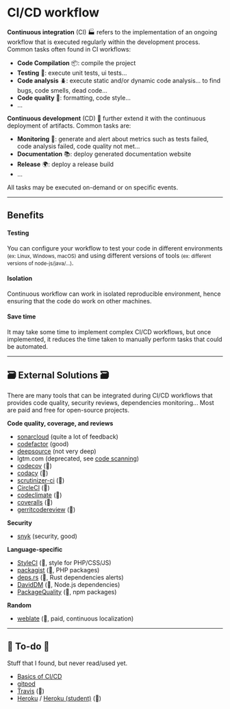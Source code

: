 # CI/CD workflow

<div class="row row-cols-md-2"><div>

**Continuous integration** (CI) 🏭 refers to the implementation of an ongoing workflow that is executed regularly within the development process. Common tasks often found in CI workflows:

* **Code Compilation** 📦: compile the project
* **Testing** 🧪: execute unit tests, ui tests...
* **Code analysis** 🪲: execute static and/or dynamic code analysis... to find bugs, code smells, dead code...
* **Code quality** 🫧: formatting, code style...
* ...
</div><div>

**Continuous development** (CD) 🚚 further extend it with the continuous deployment of artifacts. Common tasks are:

* **Monitoring** 📝: generate and alert about metrics such as tests failed, code analysis failed, code quality not met...
* **Documentation** 📚: deploy generated documentation website
* **Release** 🌍: deploy a release build
* ...

All tasks may be executed on-demand or on specific events.
</div></div>

<hr class="sep-both">

## Benefits

<div class="row row-cols-md-2"><div>

#### Testing

You can configure your workflow to test your code in different environments <small>(ex: Linux, Windows, macOS)</small> and using different versions of tools <small>(ex: different versions of node-js/java/...)</small>.
</div><div>

#### Isolation

Continuous workflow can work in isolated reproducible environment, hence ensuring that the code do work on other machines.

#### Save time

It may take some time to implement complex CI/CD workflows, but once implemented, it reduces the time taken to manually perform tasks that could be automated.
</div></div>

<hr class="sep-both">

## 🗃️  External Solutions  🗃️

<div class="row row-cols-md-2 mt-3"><div>

There are many tools that can be integrated during CI/CD workflows that provides code quality, security reviews, dependencies monitoring... Most are paid and free for open-source projects.

**Code quality, coverage, and reviews**

* [sonarcloud](https://sonarcloud.io) (quite a lot of feedback)
* [codefactor](https://www.codefactor.io/) (good)
* [deepsource](https://deepsource.io/) (not very deep)
* lgtm.com (deprecated, see [code scanning](https://docs.github.com/en/code-security/code-scanning/automatically-scanning-your-code-for-vulnerabilities-and-errors/about-code-scanning))
* [codecov](https://about.codecov.io/) (👻)
* [codacy](https://www.codacy.com/) (👻)
* [scrutinizer-ci](https://scrutinizer-ci.com/) (👻)
* [CircleCI](https://circleci.com/) (👻)
* [codeclimate](https://codeclimate.com/) (👻)
* [coveralls](https://coveralls.io/) (👻)
* [gerritcodereview](https://www.gerritcodereview.com/index.html) (👻)
</div><div>

**Security**

* [snyk](https://snyk.io/) (security, good)

**Language-specific**

* [StyleCI](https://styleci.io/) (👻, style for PHP/CSS/JS)
* [packagist](https://packagist.org/) (👻, PHP packages)
* [deps.rs](https://deps.rs/) (👻, Rust dependencies alerts)
* [DavidDM](https://david-dm.org/) (👻, Node.js dependencies)
* [PackageQuality](https://packagequality.com/) (👻, npm packages)

**Random**

* [weblate](https://weblate.org/) (👻, paid, continuous localization)
</div></div>

<hr class="sep-both">

## 👻 To-do 👻

Stuff that I found, but never read/used yet.

<div class="row row-cols-md-2"><div>

* [Basics of CI/CD](https://levelup.gitconnected.com/basics-of-ci-cd-a98340c60b04)
* [gitpod](https://www.gitpod.io/)
* [Travis](https://www.travis-ci.com/) (👻)
* [Heroku](https://www.heroku.com/home) / [Heroku (student)](https://www.heroku.com/students) (👻)
</div><div>
</div></div>